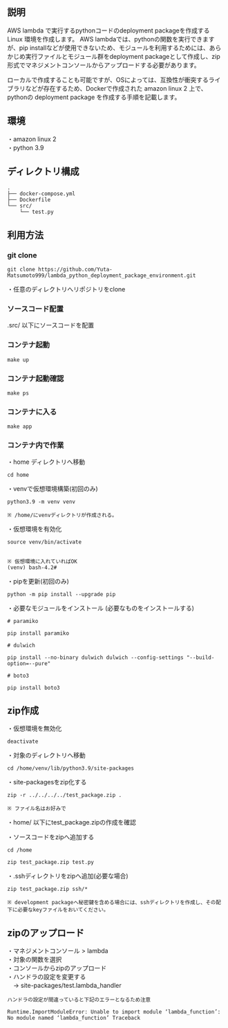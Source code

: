 ## 説明

AWS lambda で実行するpythonコードのdeployment packageを作成するLinux 環境を作成します。
AWS lambdaでは、pythonの関数を実行できますが、pip installなどが使用できないため、モジュールを利用するためには、あらかじめ実行ファイルとモジュール群をdeployment packageとして作成し、zip形式でマネジメントコンソールからアップロードする必要があります。

ローカルで作成することも可能ですが、OSによっては、互換性が衝突するライブラリなどが存在するため、Dockerで作成された amazon linux 2 上で、pythonの deployment package を作成する手順を記載します。

## 環境

・amazon linux 2 <br />
・python 3.9

## ディレクトリ構成
```
.
├── docker-compose.yml
├── Dockerfile
└── src/
    └── test.py
```

## 利用方法

### git clone

```
git clone https://github.com/Yuta-Matsumoto999/lambda_python_deployment_package_environment.git
```

・任意のディレクトリへリポジトリをclone

### ソースコード配置
.src/ 以下にソースコードを配置


### コンテナ起動

```
make up
```

### コンテナ起動確認

```
make ps
```

### コンテナに入る

```
make app
```

### コンテナ内で作業
・home ディレクトリへ移動
```
cd home
```

・venvで仮想環境構築(初回のみ)
```
python3.9 -m venv venv

※ /home/にvenvディレクトリが作成される。
```

・仮想環境を有効化
```
source venv/bin/activate


※ 仮想環境に入れていればOK
(venv) bash-4.2#
```

・pipを更新(初回のみ)
```
python -m pip install --upgrade pip
```

・必要なモジュールをインストール (必要なものをインストールする)
```
# paramiko

pip install paramiko

# dulwich

pip install --no-binary dulwich dulwich --config-settings "--build-option=--pure"

# boto3

pip install boto3

```

## zip作成

・仮想環境を無効化

```
deactivate
```

・対象のディレクトリへ移動
```
cd /home/venv/lib/python3.9/site-packages
```

・site-packagesをzip化する
```
zip -r ../../../../test_package.zip .

※ ファイル名はお好みで
```

・home/ 以下にtest_package.zipの作成を確認

・ソースコードをzipへ追加する

```
cd /home

zip test_package.zip test.py
```

・.sshディレクトリをzipへ追加(必要な場合)
```
zip test_package.zip ssh/*

※ development packageへ秘密鍵を含める場合には、sshディレクトリを作成し、その配下に必要なkeyファイルをおいてください。

```

## zipのアップロード

・マネジメントコンソール > lambda <br/>
・対象の関数を選択 <br/>
・コンソールからzipのアップロード<br/>
・ハンドラの設定を変更する <br/>
　-> site-packages/test.lambda_handler

```
ハンドラの設定が間違っていると下記のエラーとなるため注意

Runtime.ImportModuleError: Unable to import module ‘lambda_function’: No module named ‘lambda_function’ Traceback
```